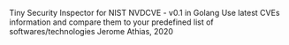 Tiny Security Inspector for NIST NVDCVE - v0.1 in Golang
Use latest CVEs information and compare them to your predefined list of softwares/technologies
Jerome Athias, 2020
